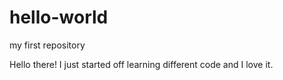 # hello-world
my first repository

Hello there! I just started off learning different code and I love it.
